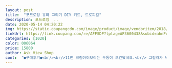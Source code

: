 ```yaml
---
layout: post 
title:  "포드로잉 유화 그리기 DIY 키트, 트로피칼" 
description: 포드로잉  ..
date: 2020-05-14 04:20:22 
img: https://static.coupangcdn.com/image/product/image/vendoritem/2018/10/29/3669782629/b131dd42-3f9a-4b74-bf08-ae7e4caf410e.jpg 
linkUrl: https://link.coupang.com/re/AFFSDP?lptag=AF3600438&subid=ahnPublicAsk&pageKey=88173949&itemId=276122480&vendorItemId=3669782629&traceid=V0-113-c85f4d835ecd65eb 
categories: [1020] 
color: 006064 
price: 15800 
author: Ask View Shop 
cont:  "●구매후기●<br/><br/>11번 크림아이보리는 두통이 오긴왔네요.<br/> 그컬러가 낙엽쪽 배경컬러가 바탕 베이스컬러인거같아요<br/>3.<br/>4일  완성했네요.<br/> 물감은 11번 은두통중한통다쓰고 한통을반정도 쓰니완성 됬어요<br/>●구매동기<br/>●도움이되셨죠?<br/>●로켓배송이라  어제저녁에 와있어서 저녁먹고<br/>곧 이사하는데, 풍수에 해바라기가 돈을 부른다해서 다음작품으로 생각중입니다.<br/><br/>끝나고 나니 너무 허전해서 다른 작품들 고르고 있어요<br/>나름 시간도잘가고 재미있네요.<br/> 시간날때마다 해서 완성시키면 리뷰다시올릴려구요.<br/> 취미로되면 더 이쁜그림에 도전할겁니다.<br/><br/>누워서 핸드폰 게임하거나 유트브동영상보다 자는게일상<br/>다들이쁜 취미생활 만드세요♡<br/>다음 작품에는 넉넉히해도될것같네요<br/>돼지 같기도하고 그렇타고 운동도싫고그러다 그림그리는 재료파는게 있어서 몇날몇일 고민또고민(사놓고 질려서 안하고있는 십자수 ㅜㅜㅋㅋ)<br/>또 그렇게될까봐 생각하다.<br/>가격도 저렴 해보고 적성에 맞으면 집에인테리어도하고 선물도 주고싶을정도로 완성풍 보니 너무이쁘더라구요<br/>리뷰에 물감이  적다는 평이 있어서  걱정하면서 시작 나름 통에 꽉꽉차서 온거같긴한데 글쎄요.<br/> 통인워낙작아서 상대적인건지<br/>목 저림,허리 뻐근,어깨결림은 완성도와 비례(?) 한다는... <br/><br/>물감은전체적으로 많이남았어요.<br/> 너무아껴썼나?ㅎ 덧칠하려고했는데 컬러를못찾겠어요 ㅎ<br/>므튼  어제 3시간앉아서 했는데 아침에 신랑이 에게  고작 이거칠했냐고 하는데 ㅋㅋ 속으로 니가하볼래 소리가절로나오더라구요.<br/><br/>바로  밥상피고  시작.<br/>(담에 이젤인가뭔가 사야겠어요)<br/>붓은 3개가왔는데 두개는 완전히 얇은거 한개는 적당한 사이즈<br/>뿌듯하다는4일정도 걸려서 완성@@<br/>성취감 쵝오!<br/>손이 빠르지 못해서 3주나 걸렸어요ㅠ<br/>얇은붓은끝처리가 몇가닥이 길어서  가위로 잘라내고 쓰네요.<br/><br/>어느날내가 너무한심해보이는거예요.<br/><br/>오래쓰다보며 털이 다 없어질것같긴한 비쥬얼이긴해요.<br/><br/>운동 2시간 다녀와서 잘때까지 3시간<br/>유화를 처음 접해봐서 작업 초반에는 마르면서 쪼그라든다는걸 모르고 물도 섞어서 그렇게 발랐더니 덧바르고 덧바르고 하다보니 오래걸렸네요.<br/> 상품평에서 어떻게 해야하는지 친절하게 설명해주신 분들 덕분에 바른 사용법을 알게되서 겨우 완성했답니다.<br/> 그저 색칠공부를 했을뿐인데 작품이 만들어지니 너무 신나고 시간도 금방가네요저처럼 처음하는 초보분들에게는 조금 난이도가 있지 싶습니다ㅠ 얼마나 요란하게 했는지 완성하는 동안 물감 닦아낼 용도로 쓴 수건한개랑 어쩌다 물감을 튀기는 바람에 티셔츠 한개를 버렸네요ㅋ어떤분도 리뷰를 해주셨는데 10번 22번은 색이 너무 비슷해서ㅠ 저는 그냥 적당히 다른 색으로 알아서 발랐는데 신랑이 보더니 미묘하게 다르긴 하다고 하네요^^;; 그냥 시키는대로 할걸 그랬어요ㅋ 중간중간 번호가 없는 부분이 있어요ㅠ 그것도 완성된 작품사진 보고 적당히 비슷한 색 골라서 그려봤습니다.<br/> 물감이 조금 굳은것도 있고ㅠ 잘 녹아있는 것도 있고 그러네요 두어가지 색깔은 적어서 바닥까지 긁어가며 그렸어요ㅋ 이걸로 코로나 극복 제대로 하네요!! 강추입니다<br/>이왕이면 밝은 컬러에서 진컬러로하면 깔큼하게 될것같네요.<br/><br/>처음 시작한 작품(?)인데, 번호 하나씩 끝낼때마다 무지<br/>첨이라 생각보다 진도는 안나가요.<br/> 컬러도 밝은컬러위주로 하네요.<br/> 나중엔 바로맞닿는 부분 초록색도 해보고 혹시나 번지나? 싶어서요.<br/> 잘덮히네요.<br/><br/>취미  고급지게 그림그리기로 바뀔듯하네요♡♡<br/>코로나로 무급휴직 ... <br/>시간을 달래준 명화그리기 ^^<br/>퇴근후  신랑이랑저녁먹고끝.<br/><br/>하루 10시간은 한것 같네요<br/>한번 시작하면, 4시간은 기본밥 먹고 또 34시간 툭딱<br/>" 
---
```

